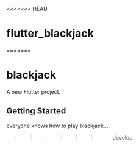 <<<<<<< HEAD
# flutter_blackjack
=======
# blackjack

A new Flutter project.

## Getting Started

everyone knows how to play blackjack....
>>>>>>> develop
